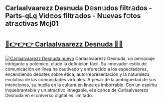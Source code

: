 ## Carlaalvaarezz Desnuda D𝚎sn𝚞dos filtr𝚊dos - Parts-qLq Vid𝚎os filtr𝚊dos - N𝚞evas f𝚘tos atr𝚊ctivas Mcj01

# <h2><a href="http://mb4yyr.tromn.icu/?c=Carlaalvaarezz+Desnuda">🔗👉👉👉 Carlaalvaarezz Desnuda 🔗🔗</a></h2>

[![Carlaalvaarezz Desnuda nuevo](https://i.imgur.com/pEAQMta.gif)](http://mb4yyr.tromn.icu/?c=Carlaalvaarezz+Desnuda)
Carlaalvaarezz Desnuda, un personaje intrigante y polémico, elude la definición fácil. Su innovador estilo de comunicación en línea ha cautivado y enfurecido a los espectadores, encendiendo debates sobre ética, autorrepresentación y la naturaleza evolutiva de las comunidades virtuales. A pesar de la ambigüedad de sus intenciones, su huella en la cultura en línea es imborrable. Con un espíritu inquebrantable y un atractivo innegable, el alcance de Carlaalvaarezz Desnuda en el universo digital es ilimitado.
